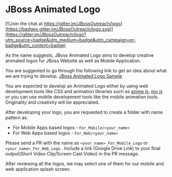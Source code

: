 # JBoss Animated Logo

[![Join the chat at https://gitter.im/JBossOutreach/logo](https://badges.gitter.im/JBossOutreach/logo.svg)](https://gitter.im/JBossOutreach/logo?utm_source=badge&utm_medium=badge&utm_campaign=pr-badge&utm_content=badge)

As the name suggests, JBoss Animated Logo aims to develop creative animated logos for JBoss Website as well as Mobile Application.

You are suggested to go through the following link to get an idea about what we are trying to develop. 
[JBoss Animated Logo Sample](https://drive.google.com/file/d/12iTkHnACR-u_1dMZbRuBp8uM77COn4HN/view?usp=sharing)

You are expected to develop an Animated Logo either by using web development tools like CSS and animation libraries such as [anime js](https://github.com/juliangarnier/anime), [mo js](https://github.com/legomushroom/mojs) or you can use mobile development tools like the mobile animation tools. Originality and creativity will be appreciated.

After developing your logo, you are requested to create a folder with name pattern as:

- For Mobile Apps based logos - `For_Mobile/<your_name>`
- For Web Apps based logos - `For_Web/<your_name>`

Please send a PR with the name as `<your_name>_For_Mobile_Logo` or `<your_name>_For_Web_Logo` . Include a link (Google Drive Link) to your final output(Short Video Clip/Screen Cast Video) in the PR message.

After reviewing all the logos, we may select one of them for our mobile and web application splash screen.